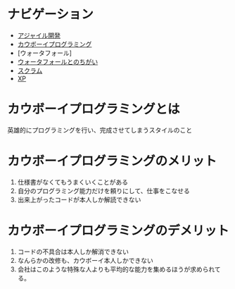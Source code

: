 # ナビゲーション
- [アジャイル開発](./azya.md)
- [カウボーイプログラミング](./kau.md)
- [ウォータフォール]
- [ウォータフォールとのちがい](./)
- [スクラム](./sceam)
- [XP](./)

# カウボーイプログラミングとは
英雄的にプログラミングを行い、完成させてしまうスタイルのこと
# カウボーイプログラミングのメリット
1. 仕様書がなくてもうまくいくことがある
1. 自分のプログラミング能力だけを頼りにして、仕事をこなせる
1. 出来上がったコードが本人しか解読できない
# カウボーイプログラミングのデメリット
1. コードの不具合は本人しか解消できない
1. なんらかの改修も、カウボーイ本人しかできない
1. 会社はこのような特殊な人よりも平均的な能力を集めるほうが求められてる。
